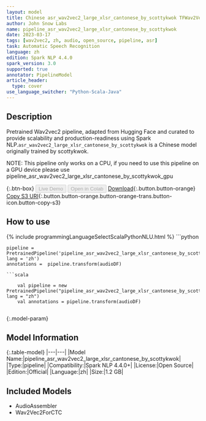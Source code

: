```yaml
---
layout: model
title: Chinese asr_wav2vec2_large_xlsr_cantonese_by_scottykwok TFWav2Vec2ForCTC from scottykwok
author: John Snow Labs
name: pipeline_asr_wav2vec2_large_xlsr_cantonese_by_scottykwok
date: 2023-03-17
tags: [wav2vec2, zh, audio, open_source, pipeline, asr]
task: Automatic Speech Recognition
language: zh
edition: Spark NLP 4.4.0
spark_version: 3.0
supported: true
annotator: PipelineModel
article_header:
  type: cover
use_language_switcher: "Python-Scala-Java"
---
```


## Description

Pretrained Wav2vec2  pipeline, adapted from Hugging Face and curated to provide scalability and production-readiness using Spark NLP.`asr_wav2vec2_large_xlsr_cantonese_by_scottykwok` is a Chinese model originally trained by scottykwok.

NOTE: This pipeline only works on a CPU, if you need to use this pipeline on a GPU device please use pipeline_asr_wav2vec2_large_xlsr_cantonese_by_scottykwok_gpu

{:.btn-box}
<button class="button button-orange" disabled>Live Demo</button>
<button class="button button-orange" disabled>Open in Colab</button>
[Download](https://s3.amazonaws.com/auxdata.johnsnowlabs.com/public/models/pipeline_asr_wav2vec2_large_xlsr_cantonese_by_scottykwok_zh_4.4.0_3.0_1679025302393.zip){:.button.button-orange}
[Copy S3 URI](s3://auxdata.johnsnowlabs.com/public/models/pipeline_asr_wav2vec2_large_xlsr_cantonese_by_scottykwok_zh_4.4.0_3.0_1679025302393.zip){:.button.button-orange.button-orange-trans.button-icon.button-copy-s3}

## How to use



<div class="tabs-box" markdown="1">
{% include programmingLanguageSelectScalaPythonNLU.html %}
```python

    pipeline = PretrainedPipeline('pipeline_asr_wav2vec2_large_xlsr_cantonese_by_scottykwok', lang = 'zh')
    annotations =  pipeline.transform(audioDF)
    
```
```scala

    val pipeline = new PretrainedPipeline("pipeline_asr_wav2vec2_large_xlsr_cantonese_by_scottykwok", lang = "zh")
    val annotations = pipeline.transform(audioDF)
    
```
</div>

{:.model-param}
## Model Information

{:.table-model}
|---|---|
|Model Name:|pipeline_asr_wav2vec2_large_xlsr_cantonese_by_scottykwok|
|Type:|pipeline|
|Compatibility:|Spark NLP 4.4.0+|
|License:|Open Source|
|Edition:|Official|
|Language:|zh|
|Size:|1.2 GB|

## Included Models

- AudioAssembler
- Wav2Vec2ForCTC